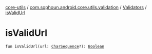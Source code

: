 [core-utils](../../index.md) / [com.sophoun.android.core.utils.validation](../index.md) / [Validators](index.md) / [isValidUrl](./is-valid-url.md)

# isValidUrl

`fun isValidUrl(url: `[`CharSequence`](https://kotlinlang.org/api/latest/jvm/stdlib/kotlin/-char-sequence/index.html)`?): `[`Boolean`](https://kotlinlang.org/api/latest/jvm/stdlib/kotlin/-boolean/index.html)